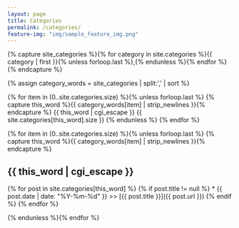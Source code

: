 ```yaml
---
layout: page
title: Categories
permalink: /categories/
feature-img: "img/sample_feature_img.png"
---
```



{% capture site_categories %}{% for category in site.categories %}{{ category | first }}{% unless forloop.last %},{% endunless %}{% endfor %}{% endcapture %}
<!-- site_categories: {{ site_categories }} -->
{% assign category_words = site_categories | split:',' | sort %}
<!-- category_words: {{ category_words }} -->

  {% for item in (0..site.categories.size) %}{% unless forloop.last %}
  {% capture this_word %}{{ category_words[item] | strip_newlines }}{% endcapture %}
  {{ this_word | cgi_escape }} {{ site.categories[this_word].size }}
  {% endunless %}
  {% endfor %}

{% for item in (0..site.categories.size) %}{% unless forloop.last %}
{% capture this_word %}{{ category_words[item] | strip_newlines }}{% endcapture %}
<h2>{{ this_word | cgi_escape }}</h2>
  {% for post in site.categories[this_word] %}
  {% if post.title != null %}
* {{ post.date | date: "%Y-%m-%d" }} >> [{{ post.title }}]({{ post.url }})
  {% endif %}
  {% endfor %}

{% endunless %}{% endfor %}

